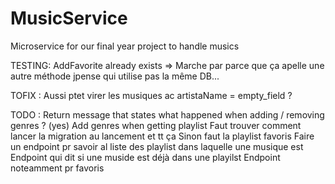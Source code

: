# MusicService
Microservice for our final year project to handle musics

TESTING:
AddFavorite already exists => Marche par parce que ça apelle une autre méthode jpense qui utilise pas la même DB...

TOFIX :
Aussi ptet virer les musiques ac artistaName = empty_field ?

TODO :
Return message that states what happened when adding / removing genres ? (yes)
Add genres when getting playlist
Faut trouver comment lancer la migration au lancement et tt ça
Sinon faut la playlist favoris
Faire un endpoint pr savoir al liste des playlist dans laquelle une musique est
Endpoint qui dit si une muside est déjà dans une playilst
Endpoint noteamment pr favoris